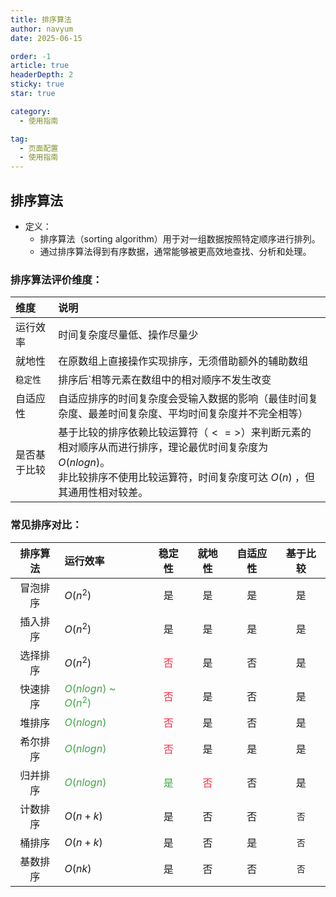 ```yaml
---
title: 排序算法
author: navyum
date: 2025-06-15

order: -1
article: true
headerDepth: 2
sticky: true
star: true

category:
  - 使用指南

tag:
  - 页面配置
  - 使用指南
---
```


## 排序算法
* 定义：
    * 排序算法（sorting algorithm）用于对一组数据按照特定顺序进行排列。
    * 通过排序算法得到有序数据，通常能够被更高效地查找、分析和处理。

### 排序算法评价维度：
| 维度         | 说明 |
| :--         | :-- |
| 运行效率     | 时间复杂度尽量低、操作尽量少 |
| 就地性       | 在原数组上直接操作实现排序，无须借助额外的辅助数组 |
| `稳定性`     | 排序后`相等元素在数组中的相对顺序不发生改变|
| 自适应性     | 自适应排序的时间复杂度会受输入数据的影响（最佳时间复杂度、最差时间复杂度、平均时间复杂度并不完全相等） |
| 是否基于比较  | 基于比较的排序依赖比较运算符（$<=>$）来判断元素的相对顺序从而进行排序，理论最优时间复杂度为 $O(nlogn)$。<br> 非比较排序不使用比较运算符，时间复杂度可达 $O(n)$ ，但其通用性相对较差。 |



### 常见排序对比：
| 排序算法 | 运行效率 | 稳定性 | 就地性 | 自适应性 | 基于比较 |
| :--: | :-- | :--:  | :--:  | :--:  | :--:  |
| 冒泡排序 | $O(n^2)$ | 是 | 是 | 是 | 是 |
| 插入排序 | $O(n^2)$ | 是 | 是 | 是 | 是 |
| 选择排序 | $O(n^2)$ | <span style="color: rgb(255, 41, 65);">否</span>|是|否|是|
| 快速排序 | <span style="color: rgb(61, 167, 66);">$O(nlogn)$  ~  $O(n^2)$</span> | <span style="color: rgb(255, 41, 65);">否</span> | 是 | 否 | 是 |
| 堆排序   | <span style="color: rgb(61, 167, 66);">$O(nlogn)$</span> |<span style="color: rgb(255, 41, 65);">否</span>|是|否|是|
| 希尔排序 | <span style="color: rgb(61, 167, 66);">$O(nlogn)$</span> |<span style="color: rgb(255, 41, 65);">否</span>|是|是|是|
| 归并排序 | <span style="color: rgb(61, 167, 66);">$O(nlogn)$</span> | <span style="color: rgb(61, 167, 66);">是</span> | <span style="color: rgb(255, 41, 65);">否</span> | 否 | 是 |
| 计数排序 | $O(n + k)$ | 是 | 否 | 否 | `否` |
| 桶排序   | $O(n + k)$ | 是 | 否 | 是 | `否` |
| 基数排序 | $O(nk)$    | 是 | 否 | 否 | `否` |

